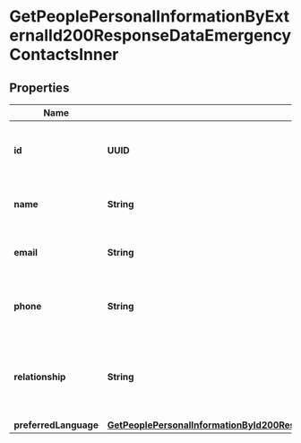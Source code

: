 

# GetPeoplePersonalInformationByExternalId200ResponseDataEmergencyContactsInner


## Properties

| Name | Type | Description | Notes |
|------------ | ------------- | ------------- | -------------|
|**id** | **UUID** | Unique identifier for the emergency contact. |  |
|**name** | **String** | The name of the emergency contact. |  |
|**email** | **String** | The email of the emergency contact. |  |
|**phone** | **String** | The phone number of the emergency contact. |  |
|**relationship** | **String** | The type of relationship between the owner and the emergency contact. |  |
|**preferredLanguage** | [**GetPeoplePersonalInformationById200ResponseDataEmergencyContactsInnerPreferredLanguage**](GetPeoplePersonalInformationById200ResponseDataEmergencyContactsInnerPreferredLanguage.md) |  |  |



